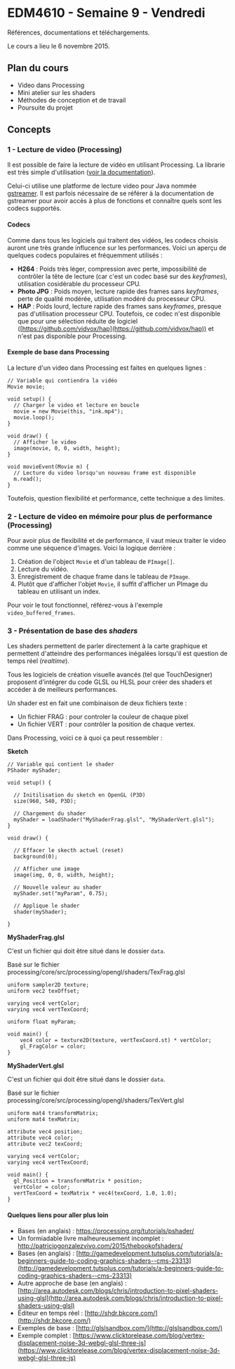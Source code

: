 EDM4610 - Semaine 9 - Vendredi
=======

Références, documentations et téléchargements.

Le cours a lieu le 6 novembre 2015.

## Plan du cours

- Video dans Processing
- Mini atelier sur les shaders
- Méthodes de conception et de travail
- Poursuite du projet

## Concepts

### 1 - Lecture de video (Processing)

Il est possible de faire la lecture de vidéo en utilisant Processing. La librarie est très simple d'utilisation ([voir la documentation](https://processing.org/reference/libraries/video/index.html)).

Celui-ci utilise une platforme de lecture video pour Java nommée [gstreamer](http://gstreamer.freedesktop.org/). Il est parfois nécessaire de se référer à la documentation de gstreamer pour avoir accès à plus de fonctions et connaître quels sont les codecs supportés.

#### Codecs

Comme dans tous les logiciels qui traitent des vidéos, les codecs choisis auront une très grande influcence sur les performances. Voici un aperçu de quelques codecs populaires et fréquemment utilisés :

- **H264** : Poids très léger, compression avec perte, impossibilité de contrôler la tête de lecture (car c'est un codec basé sur des *keyframes*), utilisation cosidérable du processeur CPU.
- **Photo JPG** : Poids moyen, lecture rapide des frames sans *keyframes*, perte de qualité modérée, utilisation modéré du processeur CPU.
- **HAP** : Poids lourd, lecture rapide des frames sans *keyframes*, presque pas d'utilisation processeur CPU. Toutefois, ce codec n'est disponible que pour une sélection réduite de logiciel ([https://github.com/vidvox/hap](https://github.com/vidvox/hap)) et n'est pas disponible pour Processing.


#### Exemple de base dans Processing

La lecture d'un video dans Processing est faites en quelques lignes :


```
// Variable qui contiendra la vidéo
Movie movie;

void setup() {
  // Charger le video et lecture en boucle
  movie = new Movie(this, "ink.mp4");
  movie.loop();
}

void draw() { 
  // Afficher le video
  image(movie, 0, 0, width, height);
}

void movieEvent(Movie m) {
  // Lecture du video lorsqu'un nouveau frame est disponible
  m.read();
}
```

Toutefois, question flexibilité et performance, cette technique a des limites.


### 2 - Lecture de video en mémoire pour plus de performance (Processing)

Pour avoir plus de flexibilité et de performance, il vaut mieux traiter le video comme une séquence d'images. Voici la logique derrière :

1. Création de l'object `Movie` et d'un tableau de `PImage[]`.
2. Lecture du vidéo.
3. Enregistrement de chaque frame dans le tableau de `PImage`.
4. Plutôt que d'afficher l'objet `Movie`, il suffit d'afficher un PImage du tableau en utilisant un index.

Pour voir le tout fonctionnel, référez-vous à l'exemple `video_buffered_frames`.


### 3 - Présentation de base des *shaders*

Les shaders permettent de parler directement à la carte graphique et permettent d'atteindre des performances inégalées lorsqu'il est question de temps réel (*realtime*).

Tous les logiciels de création visuelle avancés (tel que TouchDesigner) proposent d'intégrer du code GLSL ou HLSL pour créer des shaders et accéder à de meilleurs performances.

Un shader est en fait une combinaison de deux fichiers texte :

- Un fichier FRAG : pour controler la couleur de chaque pixel
- Un fichier VERT : pour contrôler la position de chaque vertex.

Dans Processing, voici ce à quoi ça peut ressembler :

**Sketch**

```
// Variable qui contient le shader
PShader myShader;

void setup() {

  // Initilisation du sketch en OpenGL (P3D)
  size(960, 540, P3D);
 
  // Chargement du shader
  myShader = loadShader("MyShaderFrag.glsl", "MyShaderVert.glsl");  
}

void draw() { 

  // Effacer le skecth actuel (reset)
  background(0);
  
  // Afficher une image
  image(img, 0, 0, width, height);
  
  // Nouvelle valeur au shader
  myShader.set("myParam", 0.75);
  
  // Applique le shader
  shader(myShader);
  
}
```

**MyShaderFrag.glsl**

C'est un fichier qui doit être situé dans le dossier `data`.

Basé sur le fichier processing/core/src/processing/opengl/shaders/TexFrag.glsl

```
uniform sampler2D texture;
uniform vec2 texOffset;

varying vec4 vertColor;
varying vec4 vertTexCoord;

uniform float myParam;

void main() { 
    vec4 color = texture2D(texture, vertTexCoord.st) * vertColor;
    gl_FragColor = color;
}

```

**MyShaderVert.glsl**

C'est un fichier qui doit être situé dans le dossier `data`.

Basé sur le fichier processing/core/src/processing/opengl/shaders/TexVert.glsl

```
uniform mat4 transformMatrix;
uniform mat4 texMatrix;

attribute vec4 position;
attribute vec4 color;
attribute vec2 texCoord;

varying vec4 vertColor;
varying vec4 vertTexCoord;

void main() {
  gl_Position = transformMatrix * position;
  vertColor = color;
  vertTexCoord = texMatrix * vec4(texCoord, 1.0, 1.0);
}

```

#### Quelques liens pour aller plus loin

- Bases (en anglais) : https://processing.org/tutorials/pshader/
- Un formiadable livre malheureusement incomplet : http://patriciogonzalezvivo.com/2015/thebookofshaders/
- Bases (en anglais) : [http://gamedevelopment.tutsplus.com/tutorials/a-beginners-guide-to-coding-graphics-shaders--cms-23313](http://gamedevelopment.tutsplus.com/tutorials/a-beginners-guide-to-coding-graphics-shaders--cms-23313)
- Autre approche de base (en anglais) : [http://area.autodesk.com/blogs/chris/introduction-to-pixel-shaders-using-glsl](http://area.autodesk.com/blogs/chris/introduction-to-pixel-shaders-using-glsl)
- Éditeur en temps réel : [http://shdr.bkcore.com/](http://shdr.bkcore.com/)
- Exemples de base : [http://glslsandbox.com/](http://glslsandbox.com/)
- Exemple complet : [https://www.clicktorelease.com/blog/vertex-displacement-noise-3d-webgl-glsl-three-js](https://www.clicktorelease.com/blog/vertex-displacement-noise-3d-webgl-glsl-three-js)

